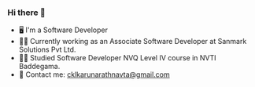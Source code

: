 ### Hi there 👋

- 🖥 I'm a Software Developer
- 👩‍💻 Currently working as an Associate Software Developer at Sanmark Solutions Pvt Ltd.
- 👨‍🎓 Studied Software Developer NVQ Level IV course in NVTI Baddegama.
- 📧 Contact me: cklkarunarathnavta@gmail.com
